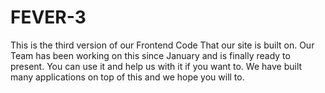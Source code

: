 # FEVER-3
This is the third version of our Frontend Code That our site is built on. Our Team has been working on this since January and is finally ready to present. You can use it and help us with it if you want to. We have built many applications on top of this and we hope you will to.
